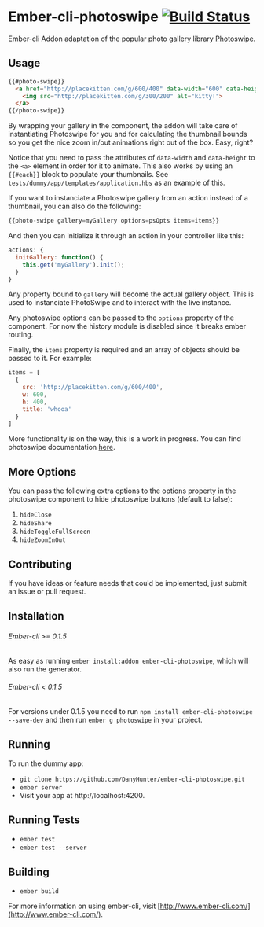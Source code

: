 # Ember-cli-photoswipe [![Build Status](https://travis-ci.org/poetic/ember-cli-photoswipe.svg)](https://travis-ci.org/poetic/ember-cli-photoswipe)

Ember-cli Addon adaptation of the popular photo gallery library
[Photoswipe](https://github.com/dimsemenov/PhotoSwipe).

## Usage

```html
{{#photo-swipe}}
  <a href="http://placekitten.com/g/600/400" data-width="600" data-height="400">
    <img src="http://placekitten.com/g/300/200" alt="kitty!">
  </a>
{{/photo-swipe}}
```

By wrapping your gallery in the component, the addon will take care of
instantiating Photoswipe for you and for calculating the thumbnail bounds so
you get the nice zoom in/out animations right out of the box. Easy, right?

Notice that you need to pass the attributes of `data-width` and `data-height`
to the `<a>` element in order for it to animate. This also works by using an `{{#each}}`
block to populate your thumbnails. See `tests/dummy/app/templates/application.hbs`
as an example of this.

If you want to instanciate a Photoswipe gallery from an action instead of a
thumbnail, you can also do the following:

```javascript
{{photo-swipe gallery=myGallery options=psOpts items=items}}
```

And then you can initialize it through an action in your controller like this:

``` javascript
actions: {
  initGallery: function() {
    this.get('myGallery').init();
  }
}
```

Any property bound to `gallery` will become the actual gallery object.
This is used to instanciate PhotoSwipe and to interact with the live instance.

Any photoswipe options can be passed to the `options` property of the component.
For now the history module is disabled since it breaks ember routing.

Finally, the `items` property is required and an array of objects should be
passed to it. For example:

```javascript
items = [
  {
    src: 'http://placekitten.com/g/600/400',
    w: 600,
    h: 400,
    title: 'whooa'
  }
]
```

More functionality is on the way, this is a work in progress. You can find
photoswipe documentation [here](http://photoswipe.com/).

## More Options

You can pass the following extra options to the options property in the
photoswipe component to hide photoswipe buttons (default to false):

1. `hideClose`
2. `hideShare`
3. `hideToggleFullScreen`
4. `hideZoomInOut`

## Contributing

If you have ideas or feature needs that could be implemented, just submit an issue
or pull request.

## Installation

###### Ember-cli >= 0.1.5
As easy as running `ember install:addon ember-cli-photoswipe`, which will also
run the generator.

###### Ember-cli < 0.1.5
For versions under 0.1.5 you need to run `npm install ember-cli-photoswipe
--save-dev` and then run `ember g photoswipe` in your project.

## Running

To run the dummy app:

* `git clone https://github.com/DanyHunter/ember-cli-photoswipe.git`
* `ember server`
* Visit your app at http://localhost:4200.

## Running Tests

* `ember test`
* `ember test --server`

## Building

* `ember build`

For more information on using ember-cli, visit [http://www.ember-cli.com/](http://www.ember-cli.com/).

